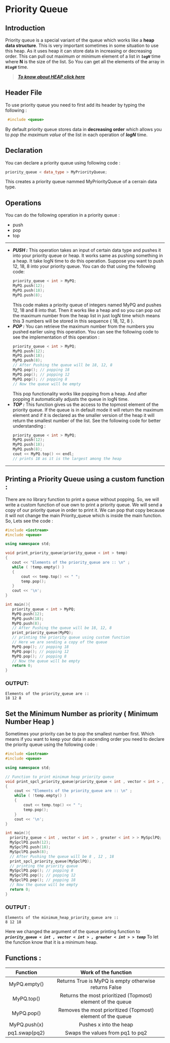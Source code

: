 # Priority Queue
## Introduction
Priority queue is a special variant of the queue which works like a **heap data structure**. This is very important sometimes in some situation to use this heap. As it uses heap it can store data in increasing or decreasing order.  This can pull out maximum or minimum element of a list in _**`logN`**_ time where **N** is the size of the list. So You can get all the elements of the array in _**`NlogN`**_ time.

> [_**To know about HEAP click here**_](https://en.wikipedia.org/wiki/Heap_(data_structure))

## Header File
To use priority queue you need to first add its header by typing the following :
```cpp
 #include <queue> 
```
By default priority queue stores data in **decreasing order** which allows you to _pop the maximum value_ of the list in each operation of _**logN**_ time. 

## Declaration
You can declare a priority queue using following code :
```cpp
priority_queue < data_type > MyPriorityQueue;
```
This creates a priority queue nammed MyPriorityQueue of a cerrain data type.

## Operations
You can do the following operation in a priority queue :
- push
- pop
- top
***
+ _**PUSH :**_  This operation takes an input of certain data type and pushes it into your priority queue or heap. It works same as pushing something in a heap. It take logN time    to do this operation. Suppose you want to push 12,  18,  8 into your priority queue.  You can do that using the following code:
  ```cpp
  priority_queue < int > MyPQ;
  MyPQ.push(12);
  MyPQ.push(18);
  MyPQ.push(8);
  ```
  This code makes a priority queue of integers named MyPQ and pushes 12, 18 and 8 into that. Then it works like a heap and so you can pop out  the maximum number from the heap list in just logN time which means this 3 numbers will be stored in this sequence { 18, 12, 8 }.
+ _**POP :**_  You can retrieve the maximum number from the numbers you pushed earlier using this operation. You can see the following code to see the implementation of this operation :
  ```cpp
  priority_queue < int > MyPQ;
  MyPQ.push(12);
  MyPQ.push(18);
  MyPQ.push(8);
  // After Pushing the queue will be 18, 12, 8
  MyPQ.pop(); // popping 18
  MyPQ.pop(); // popping 12
  MyPQ.pop(); // popping 8
  // Now the queue will be empty
  ```
  This pop functionality works like popping from a heap. And after popping it automatically adjusts the queue in logN time.
+ _**TOP :**_ This function gives us the access to the topmost element of the priority queue. If the queue is in default mode it will return the maximum element and if it is declared as the smaller  version of the heap it will return the smallest number of the list. See the following code for better understanding :
  ```cpp
  priority_queue < int > MyPQ;
  MyPQ.push(12);
  MyPQ.push(18);
  MyPQ.push(8);
  cout << MyPQ.top() << endl;
  // prints 18 as it is the largest among the heap
  ```
***
## Printing a Priority Queue using a custom function : 
There are no library function to print a queue without popping. So, we will  write a custom function of oue own to print a priority queue. We will send a copy of our priority queue in order to print it. We can pop that copy because it will not change the main Priority_queue which is inside the main function. So, Lets see the code : 
  ```cpp
  #include <iostream> 
  #include <queue> 
  
  using namespace std; 
  
  void print_priority_queue(priority_queue < int > temp) 
  { 
     cout << "Elements of the priority_queue are :: \n" ;
     while ( !temp.empty() ) 
     { 
         cout << temp.top() << " "; 
         temp.pop(); 
     } 
     cout << '\n'; 
  } 

  int main(){
     priority_queue < int > MyPQ;
     MyPQ.push(12);
     MyPQ.push(18);
     MyPQ.push(8);
     // After Pushing the queue will be 18, 12, 8
     print_priority_queue(MyPQ);
     // printing the priority queue using custom function
     // Here we are sending a copy of the queue
     MyPQ.pop(); // popping 18
     MyPQ.pop(); // popping 12
     MyPQ.pop(); // popping 8
     // Now the queue will be empty
     return 0;
  }
  ```  
### OUTPUT: 
  ```
  Elements of the priority_queue are :: 
  18 12 8 
  ```

## Set the Minimum Number as priority ( Minimum Number Heap ) 
Sometimes your priority can be to pop the smallest number first. Which means if you want to keep your data in ascending order you need to declare the priority queue using the following code : 
  
  ```cpp
  #include <iostream> 
  #include <queue> 
  
  using namespace std; 
  
  // Function to print minimum heap priority queue
  void print_spcl_priority_queue(priority_queue < int , vector < int > , greater < int > > temp) 
  { 
      cout << "Elements of the priority_queue are :: \n" ;
      while ( !temp.empty() ) 
      { 
          cout << temp.top() << " "; 
          temp.pop(); 
      } 
      cout << '\n'; 
  } 

  int main(){
    priority_queue < int , vector < int > , greater < int > > MySpclPQ; 
    MySpclPQ.push(12);
    MySpclPQ.push(18);
    MySpclPQ.push(8);
    // After Pushing the queue will be 8 , 12 , 18
    print_spcl_priority_queue(MySpclPQ);
    // printing the priority queue
    MySpclPQ.pop(); // popping 8
    MySpclPQ.pop(); // popping 12
    MySpclPQ.pop(); // popping 18
    // Now the queue will be empty
    return 0;
  }
  ``` 
### OUTPUT : 
  ```
  Elements of the minimum_heap_priority_queue are :: 
  8 12 18 
  ```
Here we changed the argument of the queue printing function to _**`priority_queue < int , vector < int > , greater < int > > temp`**_ To let the function know that it is a minimum heap.

## Functions : 

|    Function   |                     Work of the function                     |
|:-------------:|:------------------------------------------------------------:|
|  MyPQ.empty() |     Returns True is MyPQ is empty otherwise returns False    |
|   MyPQ.top()  | Returns the most prioritized (Topmost) element of the queue  |
|   MyPQ.pop()  | Removes the most prioritized (Topmost) element of the queue  |
|  MyPQ.push(x) |                    Pushes x into the heap                    |
| pq1.swap(pq2) |               Swaps the values from pq1 to pq2               |
